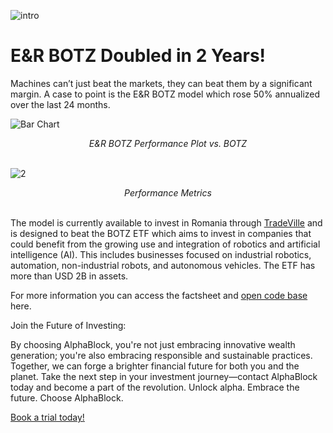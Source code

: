 ![intro](/botz/intro.jpeg)

# E&R BOTZ Doubled in 2 Years!

Machines can’t just beat the markets, they can beat them by a significant margin. A case to point is the E&R BOTZ model which rose 50% annualized over the last 24 months.

![Bar Chart](/botz/1.png)

<div align="center"><em>E&R BOTZ Performance Plot vs. BOTZ</em><br><br></div>

![2](/botz/2.png)

<div align="center"><em>Performance Metrics</em><br><br></div>


The model is currently available to invest in Romania through [TradeVille](https://www.linkedin.com/company/tradeville/) and is designed to beat the BOTZ ETF which aims to invest in companies that could benefit from the growing use and integration of robotics and artificial intelligence (AI). This includes businesses focused on industrial robotics, automation, non-industrial robots, and autonomous vehicles. The ETF has more than USD 2B in assets.


For more information you can access the factsheet and [open code base](https://github.com/alphablockorg/SandBox---RankingAndPortfolioBuilding) here.

Join the Future of Investing:

By choosing AlphaBlock, you're not just embracing innovative wealth generation; you're also embracing responsible and sustainable practices. Together, we can forge a brighter financial future for both you and the planet. Take the next step in your investment journey—contact AlphaBlock today and become a part of the revolution. Unlock alpha. Embrace the future. Choose AlphaBlock.

[Book a trial today!](https://calendly.com/mukulpal/alphablock)